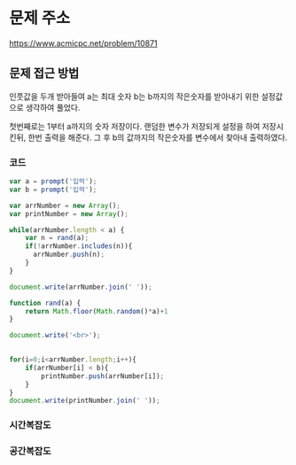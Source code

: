 # 문제 주소
https://www.acmicpc.net/problem/10871

## 문제 접근 방법
인풋값을 두개 받아들여 a는 최대 숫자 b는 b까지의 작은숫자를 받아내기 위한 설정값으로 생각하여 풀었다.

첫번째로는 1부터 a까지의 숫자 저장이다. 랜덤한 변수가 저장되게 설정을 하여 저장시킨뒤, 한번 출력을 해준다. 
그 후 b의 값까지의 작은숫자를 변수에서 찾아내 출력하였다.

### 코드
```javascript
var a = prompt('입력');
var b = prompt('입력');

var arrNumber = new Array();
var printNumber = new Array();

while(arrNumber.length < a) {
    var n = rand(a); 
    if(!arrNumber.includes(n)){
      arrNumber.push(n);
    }
}

document.write(arrNumber.join(' '));

function rand(a) {
    return Math.floor(Math.random()*a)+1
}

document.write('<br>');
    

for(i=0;i<arrNumber.length;i++){
    if(arrNumber[i] < b){
        printNumber.push(arrNumber[i]);
    }
}
document.write(printNumber.join(' '));


```
### 시간복잡도


### 공간복잡도


